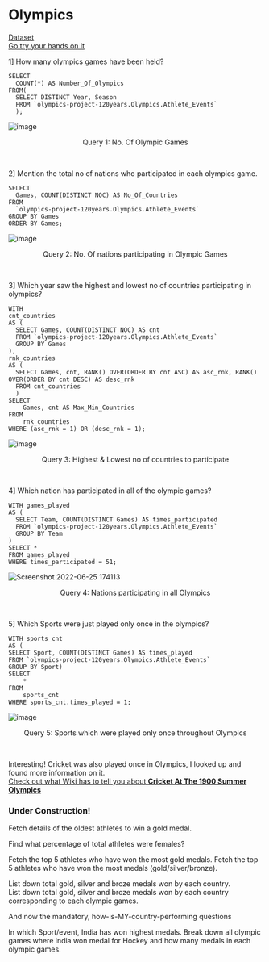 # Olympics 



[Dataset](https://www.kaggle.com/datasets/heesoo37/120-years-of-olympic-history-athletes-and-results?select=noc_regions.csv) </br>
[Go try your hands on it](https://console.cloud.google.com/bigquery?sq=410130076228:b9aad05d05da4af8a21ef37823fd13db)


1] How many olympics games have been held? 

    SELECT 
      COUNT(*) AS Number_Of_Olympics
    FROM( 
      SELECT DISTINCT Year, Season
      FROM `olympics-project-120years.Olympics.Athlete_Events`
      );
      
 
![image](https://user-images.githubusercontent.com/91784043/175772998-265866a1-5233-4e89-9dec-d734b5570d2a.png)

<p align = "center">
Query 1: No. Of Olympic Games
</p>
 </br>
 
2] Mention the total no of nations who participated in each olympics game.

    SELECT 
      Games, COUNT(DISTINCT NOC) AS No_Of_Countries
    FROM 
      `olympics-project-120years.Olympics.Athlete_Events`
    GROUP BY Games
    ORDER BY Games;

![image](https://user-images.githubusercontent.com/91784043/175773057-4e57d0f8-401d-415f-9ffc-83aecc36646c.png)

<p align = "center">
Query 2: No. Of nations participating in Olympic Games
</p>
 </br>

3] Which year saw the highest and lowest no of countries participating in olympics?

    WITH
    cnt_countries
    AS (
      SELECT Games, COUNT(DISTINCT NOC) AS cnt
      FROM `olympics-project-120years.Olympics.Athlete_Events`
      GROUP BY Games
    ),
    rnk_countries
    AS (
      SELECT Games, cnt, RANK() OVER(ORDER BY cnt ASC) AS asc_rnk, RANK() OVER(ORDER BY cnt DESC) AS desc_rnk
      FROM cnt_countries
      )
    SELECT 
        Games, cnt AS Max_Min_Countries
    FROM 
        rnk_countries
    WHERE (asc_rnk = 1) OR (desc_rnk = 1);
 
![image](https://user-images.githubusercontent.com/91784043/175773084-439200cb-e5ed-473e-812d-b2622b4fdd8d.png)

<p align = "center">
Query 3: Highest & Lowest no of countries to participate
</p>
 </br>

4] Which nation has participated in all of the olympic games?

    WITH games_played
    AS (
      SELECT Team, COUNT(DISTINCT Games) AS times_participated
      FROM `olympics-project-120years.Olympics.Athlete_Events`
      GROUP BY Team
    )
    SELECT *
    FROM games_played
    WHERE times_participated = 51;

![Screenshot 2022-06-25 174113](https://user-images.githubusercontent.com/91784043/175772967-2573bbaa-9ab8-4b56-b86f-dc03a8f57947.png)

<p align = "center">
Query 4: Nations participating in all Olympics
</p>
 </br>

5] Which Sports were just played only once in the olympics?<br/>

    WITH sports_cnt
    AS (
    SELECT Sport, COUNT(DISTINCT Games) AS times_played
    FROM `olympics-project-120years.Olympics.Athlete_Events`
    GROUP BY Sport)
    SELECT 
        *
    FROM 
        sports_cnt
    WHERE sports_cnt.times_played = 1;

![image](https://user-images.githubusercontent.com/91784043/175773466-80b97e1b-3322-43f3-ae11-550db14e0f12.png)

<p align = "center">
Query 5: Sports which were played only once throughout Olympics
</p>
 </br>
 
Interesting! Cricket was also played once in Olympics, I looked up and found more information on it. </br>
[Check out what Wiki has to tell you about **Cricket At The 1900 Summer Olympics**](https://en.wikipedia.org/wiki/Cricket_at_the_1900_Summer_Olympics#:~:text=A%20cricket%20tournament%2C%20played%20as,158%20runs%20by%20Great%20Britain.)


### Under Construction!

Fetch details of the oldest athletes to win a gold medal.

Find what percentage of total athletes were females?

Fetch the top 5 athletes who have won the most gold medals.
Fetch the top 5 athletes who have won the most medals (gold/silver/bronze).


List down total gold, silver and broze medals won by each country.<br/>
List down total gold, silver and broze medals won by each country corresponding to each olympic games.<br/>

And now the mandatory, how-is-MY-country-performing questions

In which Sport/event, India has won highest medals.
Break down all olympic games where india won medal for Hockey and how many medals in each olympic games.
